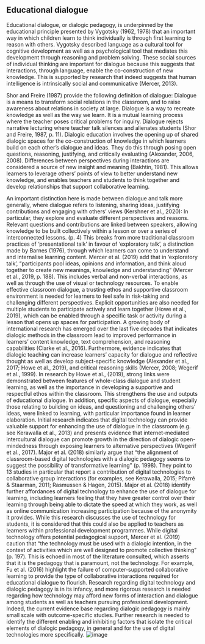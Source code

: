 ## Educational dialogue

Educational dialogue, or dialogic pedagogy, is underpinned by the educational principle presented by Vygotsky (1962, 1978) that an important way in which children learn to think individually is through first learning to reason with others. Vygotsky described language as a cultural tool for cognitive development as well as a psychological tool that mediates this development through reasoning and problem solving. These social sources of individual thinking are important for dialogue because this suggests that interactions, through language, enable the co-construction of new knowledge. This is supported by research that indeed suggests that human intelligence is intrinsically social and communicative (Mercer, 2013).

Shor and Freire (1987) provide the following definition of dialogue: 
Dialogue is a means to transform social relations in the classroom, and to raise awareness about relations in society at large. Dialogue is a way to recreate knowledge as well as the way we learn. It is a mutual learning process where the teacher poses critical problems for inquiry. Dialogue rejects narrative lecturing where teacher talk silences and alienates students (Shor and Freire, 1987, p. 11).
Dialogic education involves the opening up of shared dialogic spaces for the co-construction of knowledge in which learners build on each other’s dialogue and ideas. They do this through posing open questions, reasoning, justifying, and critically evaluating (Alexander, 2006, 2008). Differences between perspectives during interactions are considered a source of new insight and meaning (Bakhtin, 1981). This allows learners to leverage others’ points of view to better understand new knowledge, and enables teachers and students to think together and develop relationships that support collaborative learning. 

An important distinction here is made between dialogue and talk more generally, where dialogue refers to listening, sharing ideas, justifying contributions and engaging with others’ views (Kershner et al., 2020): 
In particular, they explore and evaluate different perspectives and reasons. Relevant questions and contributions are linked between speakers, allowing knowledge to be built collectively within a lesson or over a series of interconnected lessons. (p. 4)
This breaks from more traditional classroom practices of ‘presentational talk’ in favour of ‘exploratory talk’, a distinction made by Barnes (1976), through which learners can come to understand and internalise learning content. Mercer et al. (2019) add that in ‘exploratory talk’, “participants pool ideas, opinions and information, and think aloud together to create new meanings, knowledge and understanding” (Mercer et al., 2019, p. 188). This includes verbal and non-verbal interactions, as well as through the use of visual or technology resources.
To enable effective classroom dialogue, a trusting ethos and supportive classroom environment is needed for learners to feel safe in risk-taking and challenging different perspectives. Explicit opportunities are also needed for multiple students to participate actively and learn together (Howe et al., 2019), which can be enabled through a specific task or activity during a lesson that opens up spaces for participation.
A growing body of international research has emerged over the last five decades that indicates dialogic methods in the classroom lead to improved performance in learners’ content knowledge, text comprehension, and reasoning capabilities (Clarke et al., 2016). Furthermore, evidence indicates that dialogic teaching can increase learners’ capacity for dialogue and reflective thought as well as develop subject-specific knowledge (Alexander et al., 2017; Howe et al., 2019), and critical reasoning skills (Mercer, 2008; Wegerif et al., 1999). In research by Howe et al., (2019), strong links were demonstrated between features of whole-class dialogue and student learning, as well as the importance in developing a supportive and respectful ethos within the classroom. This strengthens the use and outputs of educational dialogue. In addition, specific aspects of dialogue, especially those relating to building on ideas, and questioning and challenging others’ ideas, were linked to learning, with particular importance found in learner elaboration.
Initial research indicates that digital technology can provide valuable support for enhancing the use of dialogue in the classroom (e.g. see Kerawalla et al., 2013) and presents evidence that internet-mediated intercultural dialogue can promote growth in the direction of dialogic open-mindedness through exposing learners to alternative perspectives (Wegerif et al., 2017). Major et al. (2018) similarly argue that “the alignment of classroom-based digital technologies with a dialogic pedagogy seems to suggest the possibility of transformative learning” (p. 1998). They point to 13 studies in particular that report a contribution of digital technologies to collaborative group interactions (for examples, see Kerawalla, 2015; Pifarré & Staarman, 2011; Rasmussen & Hagen, 2015). 
Major et al. (2018) identify further affordances of digital technology to enhance the use of dialogue for learning, including learners feeling that they have greater control over their learning through being able to dictate the speed at which they work, as well as online communication increasing participation because of the anonymity it provides. While this research discusses the use of technology for students, it is considered that this could also be applied to teachers as learners within professional development programmes.
While digital technology offers potential pedagogical support, Mercer et al. (2019) caution that “the technology must be used with a dialogic intention, in the context of activities which are well designed to promote collective thinking” (p. 197). This is echoed in most of the literature consulted, which asserts that it is the pedagogy that is paramount, not the technology. For example, Fu et al. (2016) highlight the failure of computer-supported collaborative learning to provide the type of collaborative interactions required for educational dialogue to flourish.
Research regarding digital technology and dialogic pedagogy is in its infancy, and more rigorous research is needed regarding how technology may afford new forms of interaction and dialogue among students as well as teachers pursuing professional development. Indeed, the current evidence base regarding dialogic pedagogy is mainly small scale with outcome-specific studies. Further research is needed to identify the different enabling and inhibiting factors that isolate the critical elements of dialogic pedagogy, in general and for the use of digital technologies more specifically.
![image](https://github.com/user-attachments/assets/1f73c821-377a-4504-aad3-52b427b697c5)
